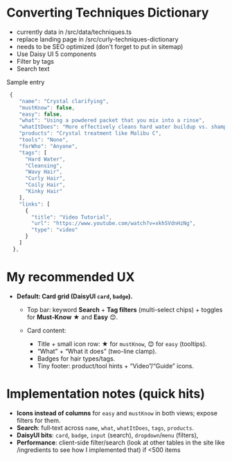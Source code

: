 # Converting Techniques Dictionary

- currently data in /src/data/techniques.ts
- replace landing page in /src/curly-techniques-dictionary
- needs to be SEO optimized (don't forget to put in sitemap)
- Use Daisy UI 5 components
- Filter by tags
- Search text


Sample entry
```ts
 {
    "name": "Crystal clarifying",
    "mustKnow": false,
    "easy": false,
    "what": "Using a powdered packet that you mix into a rinse",
    "whatItDoes": "More effectively cleans hard water buildup vs. shampoos",
    "products": "Crystal treatment like Malibu C",
    "tools": "None",
    "forWho": "Anyone",
    "tags": [
      "Hard Water",
      "Cleansing",
      "Wavy Hair",
      "Curly Hair",
      "Coily Hair",
      "Kinky Hair"
    ],
    "links": [
      {
        "title": "Video Tutorial",
        "url": "https://www.youtube.com/watch?v=xkhSVdnHzNg",
        "type": "video"
      }
    ]
  },

```


# My recommended UX

* **Default: Card grid (DaisyUI `card`, `badge`).**

  * Top bar: keyword **Search** + **Tag filters** (multi-select chips) + toggles for **Must‑Know** ★ and **Easy** 😊.
  * Card content:

    * Title + small icon row: ★ for `mustKnow`, 😊 for `easy` (tooltips).
    * “What” + “What it does” (two-line clamp).
    * Badges for hair types/tags.
    * Tiny footer: product/tool hints + “Video”/“Guide” icons.


# Implementation notes (quick hits)

* **Icons instead of columns** for `easy` and `mustKnow` in both views; expose filters for them.
* **Search**: full‑text across `name`, `what`, `whatItDoes`, `tags`, `products`.
* **DaisyUI bits**: `card`, `badge`, `input` (search), `dropdown`/`menu` (filters),
* **Performance**: client-side filter/search (look at other tables in the site like /ingredients to see how I implemented that) if <500 items

